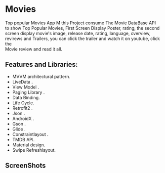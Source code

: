 # Movies
Top popular Movies App
M
this Project consume The Movie DataBase API to show Top Popular Movies, First Screen Display Poster, rating, the second screen display movie's image, release date, rating, language, overview, revirews and Trailers, you can click the trailer and watch it on youtube, click the  <br/>
Movie review and read it all.

## Features and Libraries:
 
   - MVVM architectural pattern.<br/>
   - LiveData .<br/>
   - View Model .<br/>
   - Paging Library .<br/>
   - Data Binding.<br/>
   - Life Cycle.<br/>
   - Retrofit2 .<br/>
   - Json .<br/>
   - AndroidX .<br/>
   - Gson .<br/>
   - Glide .<br/>
   - Constraintlayout .<br/>
   - TMDB API.<br/>
   - Material design.<br/>
   - Swipe Refreshlayout.<br/>
   
## ScreenShots<br/>
